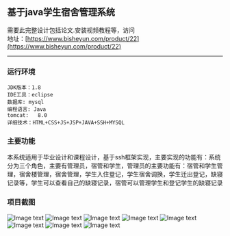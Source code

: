 ## 基于java学生宿舍管理系统
需要此完整设计包括论文.安装视频教程等，访问   
地址：[https://www.bisheyun.com/product/22](https://www.bisheyun.com/product/22)

***
### 运行环境 
```
JDK版本：1.8
IDE工具：eclipse
数据库: mysql
编程语言: Java
tomcat:   8.0 
详细技术：HTML+CSS+JS+JSP+JAVA+SSH+MYSQL  
```
### 主要功能 
本系统适用于毕业设计和课程设计，基于ssh框架实现，主要实现的功能有：系统分为三个角色，主要有管理员，宿管和学生，管理员的主要功能有：宿管和学生管理，宿舍楼管理，宿舍管理，学生入住登记，学生宿舍调换，学生迁出登记，缺寝记录等，学生可以查看自己的缺寝记录，宿管可以管理学生和登记学生的缺寝记录

### 项目截图  
  ![Image text](https://www.bisheyun.com/uploads/images/wangEditor/202105/16/prouduct_1621162300_PsVdDgUBe3.jpg)
  ![Image text](https://www.bisheyun.com/uploads/images/wangEditor/202105/16/prouduct_1621162627_Tar3qjvBJ8.jpg)
  ![Image text](https://www.bisheyun.com/uploads/images/wangEditor/202105/16/prouduct_1621162616_4BySSIZozT.jpg)
  ![Image text](https://www.bisheyun.com/uploads/images/wangEditor/202105/16/prouduct_1621162616_jetQzzmx9x.jpg)
  ![Image text](https://www.bisheyun.com/uploads/images/wangEditor/202105/16/prouduct_1621162615_LFuc5nk3pe.jpg)
  ![Image text](https://www.bisheyun.com/uploads/images/wangEditor/202105/16/prouduct_1621162300_x7Ibw0MazI.jpg)
  ![Image text](https://www.bisheyun.com/uploads/images/wangEditor/202105/16/prouduct_1621162300_dDtXugkvZy.jpg)
  ![Image text](https://www.bisheyun.com/uploads/images/wangEditor/202105/16/prouduct_1621162300_PsVdDgUBe3.jpg)
  

